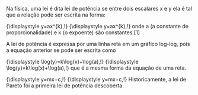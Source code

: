 Na física, uma lei é dita lei de potência se entre dois escalares x e y ela é tal que a relação pode ser escrita na forma:

{\displaystyle y=ax^{k}\,\!} {\displaystyle y=ax^{k}\,\!}
onde a (a constante de proporcionalidade) e k (o expoente) são constantes.[1]

A lei de potência é expressa por uma linha reta em um gráfico log-log, pois a equação anterior se pode ser escrita como

{\displaystyle \log(y)=k\log(x)+\log(a)\,\!} {\displaystyle \log(y)=k\log(x)+\log(a)\,\!}
que é a mesma forma da equação de uma reta.

{\displaystyle y=mx+c\,\!} {\displaystyle y=mx+c\,\!}
Historicamente, a lei de Pareto foi a primeira lei de potência descoberta.
